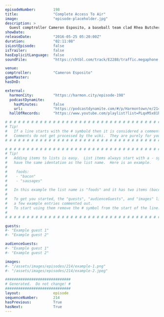 ```yaml
---
episodeNumber:        198
title:                "Complete Access To Air"
image:                "episode-placeholder.jpg"
description: >
  Guest comptroller Cameron Esposito, a baseball team clad Rhea Butcher, a just wrapped Great Minds director Heath Cullen, our transgender friend Jane Cook equipped with a key to Harmon's house, a poked in the stomach Spencer and a very happy Harmon on a...
showDate:             
releaseDate:          "2016-05-25 05:20:00Z"
duration:             "02:11:08"
isLostEpisode:        false
isTrailer:            false
hasExplicitLanguage:  false
soundFile:            "https://chtbl.com/track/E2288/traffic.megaphone.fm/STA4071830522.mp3?updated=1560201980"

venue:                
comptroller:          "Cameron Esposito"
gameMaster:           
hasDnD:               

external:
  harmonCity:         "https://harmon.city/episode-198"
  podcastDynamite:
    hasMinutes:       false
    url:              "https://podcastdynamite.com/#/p/Harmontown/e/214/198"
  hallOfRecords:      "https://www.youtube.com/playlist?list=PLqxM5x81hNOZXc_wxmq8VPaH2TyNudkr4"

# # # # # # # # # # # # # # # # # # # # # # # # # # # # # # # # # # # # # # # # # # # # #
# Tip!
#   If a line starts with the # symbold then it is considered a comment.
#   Comments do not get processed by the wiki.  They are purely for your information.
# # # # # # # # # # # # # # # # # # # # # # # # # # # # # # # # # # # # # # # # # # # # #

# # # # # # # # # # # # # # # # # # # # # # # # # # # # # # # # # # # # # # # # # # # # #
# Tip!
#   Adding items to lists is easy.  List items always start with a - symbol and have
#   have the same identation as the list name.  Here is an example.
#
#    foods:
#    - "bacon"
#    - "sausages"
#
#   In this example the list name is "foods" and it has two items (bacon, and sausages).
#
#   To get you started, the "guests", "audienceGuests", and "images" lists below have
#   a few example entries commented out.
#   To start using them remove the # symbol from the start of the line.
#
# # # # # # # # # # # # # # # # # # # # # # # # # # # # # # # # # # # # # # # # # # # # #

guests:
#- "Example guest 1"
#- "Example guest 2"

audienceGuests:
#- "Example guest 1"
#- "Example guest 2"

images:
#- "/assets/images/episodes/214/example-1.png"
#- "/assets/images/episodes/214/example-2.jpeg"

##############################
# Generated.  Do not change! #
##############################
layout:               episode
sequenceNumber:       214
hasPrevious:          True
hasNext:              True
---
```


<!-- The episode description will be rendered here -->

<!-- Add your content BELOW here -->
<!-- vvvvvvvvvvvvvvvvvvvvvvvvvvv -->




<!-- ^^^^^^^^^^^^^^^^^^^^^^^^^^^ -->
<!-- Add your content ABOVE here -->

<!-- The episode gallery will be rendered here -->